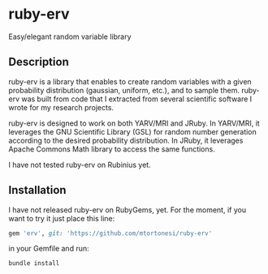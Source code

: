 # ruby-erv

Easy/elegant random variable library


## Description

ruby-erv is a library that enables to create random variables with a given
probability distribution (gaussian, uniform, etc.), and to sample them.
ruby-erv was built from code that I extracted from several scientific software
I wrote for my research projects.

ruby-erv is designed to work on both YARV/MRI and JRuby. In YARV/MRI, it
leverages the GNU Scientific Library (GSL) for random number generation
according to the desired probability distribution. In JRuby, it leverages
Apache Commons Math library to access the same functions.

I have not tested ruby-erv on Rubinius yet.


## Installation

I have not released ruby-erv on RubyGems, yet. For the moment, if you want to
try it just place this line:

```ruby
gem 'erv', git: 'https://github.com/mtortonesi/ruby-erv'
```

in your Gemfile and run:

    bundle install
